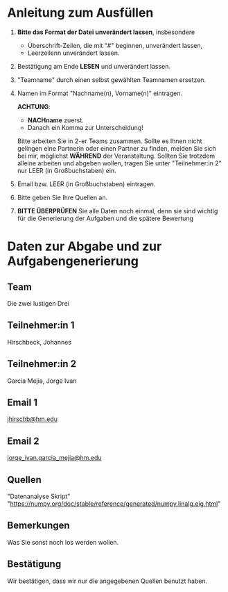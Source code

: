 # Anleitung zum Ausfüllen

1.  **Bitte das Format der Datei unverändert lassen**, insbesondere

    - Überschrift-Zeilen, die mit "#" beginnen, unverändert lassen,
    - Leerzeilenn unverändert lassen.

2.  Bestätigung am Ende **LESEN** und unverändert lassen.

3.  "Teamname" durch einen selbst gewählten Teamnamen ersetzen.

4.  Namen im Format "Nachname(n), Vorname(n)" eintragen.

    **ACHTUNG**:

    -   **NACHname** zuerst.
    -   Danach ein Komma zur Unterscheidung!

    Bitte arbeiten Sie in 2-er Teams zusammen.
    Sollte es Ihnen nicht gelingen eine Partnerin oder einen Partner zu finden,
    melden Sie sich bei mir, möglichst **WÄHREND** der Veranstaltung.
    Sollten Sie trotzdem alleine arbeiten und abgeben wollen,
    tragen Sie unter "Teilnehmer:in 2" nur LEER (in Großbuchstaben) ein.

5.  Email bzw. LEER (in Großbuchstaben) eintragen.

6.  Bitte geben Sie Ihre Quellen an.

7.  **BITTE ÜBERPRÜFEN** Sie alle Daten noch einmal,
    denn sie sind wichtig für die Generierung der Aufgaben
    und die spätere Bewertung

# Daten zur Abgabe und zur Aufgabengenerierung

## Team
Die zwei lustigen Drei

## Teilnehmer:in 1
Hirschbeck, Johannes

## Teilnehmer:in 2
Garcia Mejia, Jorge Ivan

## Email 1
jhirschb@hm.edu

## Email 2
jorge_ivan.garcia_mejia@hm.edu

## Quellen
"Datenanalyse Skript" "https://numpy.org/doc/stable/reference/generated/numpy.linalg.eig.html"

## Bemerkungen
Was Sie sonst noch los werden wollen.

## Bestätigung
Wir bestätigen, dass wir nur die angegebenen Quellen benutzt haben.
